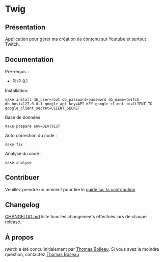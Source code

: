 # Twig

## Présentation
Application pour gérer ma création de contenu sur Youtube et surtout Twitch.

## Documentation
Pré-requis :
* PHP 8.1

Installation:
```
make install db_user=root db_password=password db_name=twitch db_host=127.0.0.1 google_api_key=API_KEY google_client_id=CLIENT_ID google_client_secret=CLIENT_SECRET
```

Base de données
```
make prepare env=DEV|TEST
```

Auto correction du code :
```
make fix
```

Analyse du code :
```
make analyse
```

## Contribuer
Veuillez prendre un moment pour lire le [guide sur la contribution](/CONTRIBUTING.md).

## Changelog
[CHANGELOG.md](/CHANGELOG.md) liste tous les changements effectués lors de chaque release.

## À propos
*twitch* a été conçu initialement par [Thomas Boileau](https://github.com/TBoileau). Si vous avez la moindre question, contactez [Thomas Boileau](mailto:t-boileau@email.com?subject=[Github]%20Twitch)